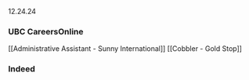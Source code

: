 12.24.24
### UBC CareersOnline
[[Administrative Assistant - Sunny International]]
[[Cobbler - Gold Stop]]
### Indeed
